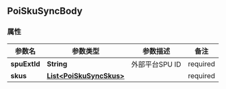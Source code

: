 <a name="PoiSkuSyncBody"></a>
## PoiSkuSyncBody
### 属性
参数名 | 参数类型 | 参数描述 | 备注
------------ | ------------- | ------------- | -------------
**spuExtId** | **String** | 外部平台SPU ID |  required 
**skus** | [**List&lt;PoiSkuSyncSkus&gt;**](#PoiSkuSyncSkus) |  |  required 


<markdown src="./PoiSkuSyncSkus.md"/>
